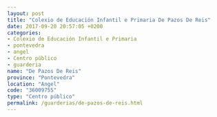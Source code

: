 ```yaml
---
layout: post
title: "Colexio de Educación Infantil e Primaria De Pazos De Reis"
date: 2017-09-20 20:57:05 +0200
categories:
- Colexio de Educación Infantil e Primaria
- pontevedra
- angel
- Centro público
- guarderia
name: "De Pazos De Reis"
province: "Pontevedra"
location: "Angel"
code: "36009755"
type: "Centro público"
permalink: /guarderias/de-pazos-de-reis.html
---
```

